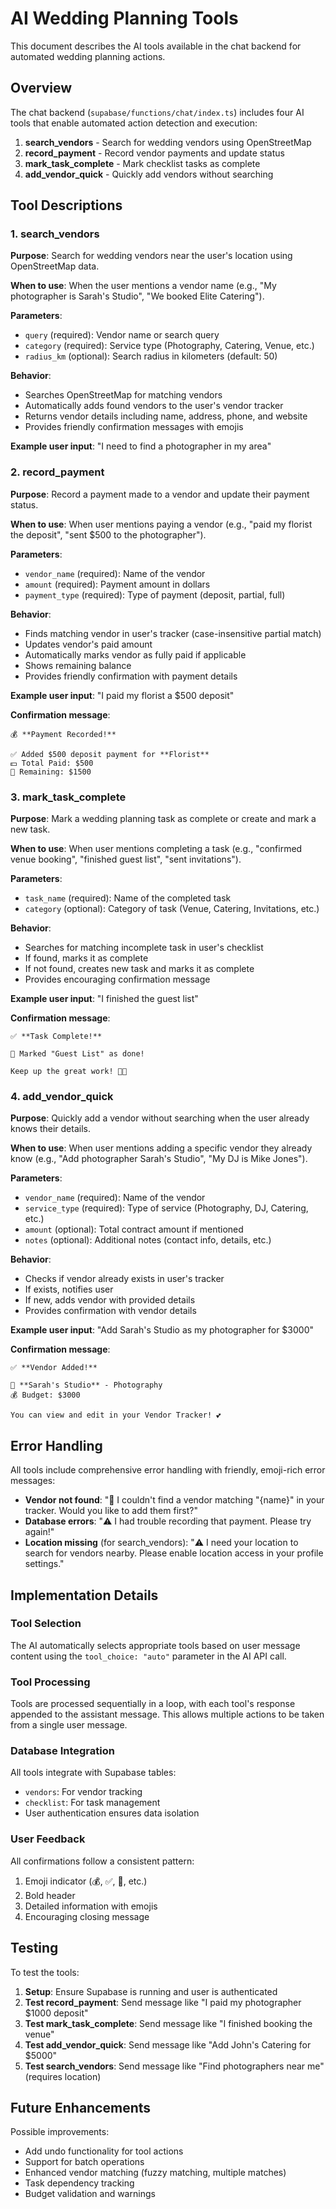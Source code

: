 # AI Wedding Planning Tools

This document describes the AI tools available in the chat backend for automated wedding planning actions.

## Overview

The chat backend (`supabase/functions/chat/index.ts`) includes four AI tools that enable automated action detection and execution:

1. **search_vendors** - Search for wedding vendors using OpenStreetMap
2. **record_payment** - Record vendor payments and update status
3. **mark_task_complete** - Mark checklist tasks as complete
4. **add_vendor_quick** - Quickly add vendors without searching

## Tool Descriptions

### 1. search_vendors

**Purpose**: Search for wedding vendors near the user's location using OpenStreetMap data.

**When to use**: When the user mentions a vendor name (e.g., "My photographer is Sarah's Studio", "We booked Elite Catering").

**Parameters**:
- `query` (required): Vendor name or search query
- `category` (required): Service type (Photography, Catering, Venue, etc.)
- `radius_km` (optional): Search radius in kilometers (default: 50)

**Behavior**:
- Searches OpenStreetMap for matching vendors
- Automatically adds found vendors to the user's vendor tracker
- Returns vendor details including name, address, phone, and website
- Provides friendly confirmation messages with emojis

**Example user input**: "I need to find a photographer in my area"

### 2. record_payment

**Purpose**: Record a payment made to a vendor and update their payment status.

**When to use**: When user mentions paying a vendor (e.g., "paid my florist the deposit", "sent $500 to the photographer").

**Parameters**:
- `vendor_name` (required): Name of the vendor
- `amount` (required): Payment amount in dollars
- `payment_type` (required): Type of payment (deposit, partial, full)

**Behavior**:
- Finds matching vendor in user's tracker (case-insensitive partial match)
- Updates vendor's paid amount
- Automatically marks vendor as fully paid if applicable
- Shows remaining balance
- Provides friendly confirmation with payment details

**Example user input**: "I paid my florist a $500 deposit"

**Confirmation message**:
```
💰 **Payment Recorded!**

✅ Added $500 deposit payment for **Florist**
💵 Total Paid: $500
📝 Remaining: $1500
```

### 3. mark_task_complete

**Purpose**: Mark a wedding planning task as complete or create and mark a new task.

**When to use**: When user mentions completing a task (e.g., "confirmed venue booking", "finished guest list", "sent invitations").

**Parameters**:
- `task_name` (required): Name of the completed task
- `category` (optional): Category of task (Venue, Catering, Invitations, etc.)

**Behavior**:
- Searches for matching incomplete task in user's checklist
- If found, marks it as complete
- If not found, creates new task and marks it as complete
- Provides encouraging confirmation message

**Example user input**: "I finished the guest list"

**Confirmation message**:
```
✅ **Task Complete!**

🎉 Marked "Guest List" as done!

Keep up the great work! 💪✨
```

### 4. add_vendor_quick

**Purpose**: Quickly add a vendor without searching when the user already knows their details.

**When to use**: When user mentions adding a specific vendor they already know (e.g., "Add photographer Sarah's Studio", "My DJ is Mike Jones").

**Parameters**:
- `vendor_name` (required): Name of the vendor
- `service_type` (required): Type of service (Photography, DJ, Catering, etc.)
- `amount` (optional): Total contract amount if mentioned
- `notes` (optional): Additional notes (contact info, details, etc.)

**Behavior**:
- Checks if vendor already exists in user's tracker
- If exists, notifies user
- If new, adds vendor with provided details
- Provides confirmation with vendor details

**Example user input**: "Add Sarah's Studio as my photographer for $3000"

**Confirmation message**:
```
✅ **Vendor Added!**

📸 **Sarah's Studio** - Photography
💰 Budget: $3000

You can view and edit in your Vendor Tracker! 💕
```

## Error Handling

All tools include comprehensive error handling with friendly, emoji-rich error messages:

- **Vendor not found**: "🤔 I couldn't find a vendor matching "{name}" in your tracker. Would you like to add them first?"
- **Database errors**: "⚠️ I had trouble recording that payment. Please try again!"
- **Location missing** (for search_vendors): "⚠️ I need your location to search for vendors nearby. Please enable location access in your profile settings."

## Implementation Details

### Tool Selection

The AI automatically selects appropriate tools based on user message content using the `tool_choice: "auto"` parameter in the AI API call.

### Tool Processing

Tools are processed sequentially in a loop, with each tool's response appended to the assistant message. This allows multiple actions to be taken from a single user message.

### Database Integration

All tools integrate with Supabase tables:
- `vendors`: For vendor tracking
- `checklist`: For task management
- User authentication ensures data isolation

### User Feedback

All confirmations follow a consistent pattern:
1. Emoji indicator (💰, ✅, 📸, etc.)
2. Bold header
3. Detailed information with emojis
4. Encouraging closing message

## Testing

To test the tools:

1. **Setup**: Ensure Supabase is running and user is authenticated
2. **Test record_payment**: Send message like "I paid my photographer $1000 deposit"
3. **Test mark_task_complete**: Send message like "I finished booking the venue"
4. **Test add_vendor_quick**: Send message like "Add John's Catering for $5000"
5. **Test search_vendors**: Send message like "Find photographers near me" (requires location)

## Future Enhancements

Possible improvements:
- Add undo functionality for tool actions
- Support for batch operations
- Enhanced vendor matching (fuzzy matching, multiple matches)
- Task dependency tracking
- Budget validation and warnings
